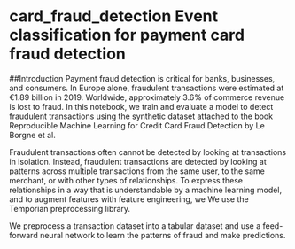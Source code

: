 # card_fraud_detection Event classification for payment card fraud detection
##Introduction
Payment fraud detection is critical for banks, businesses, and consumers. In Europe alone, fraudulent transactions were estimated at €1.89 billion in 2019. Worldwide, approximately 3.6% of commerce revenue is lost to fraud. In this notebook, we train and evaluate a model to detect fraudulent transactions using the synthetic dataset attached to the book Reproducible Machine Learning for Credit Card Fraud Detection by Le Borgne et al.

Fraudulent transactions often cannot be detected by looking at transactions in isolation. Instead, fraudulent transactions are detected by looking at patterns across multiple transactions from the same user, to the same merchant, or with other types of relationships. To express these relationships in a way that is understandable by a machine learning model, and to augment features with feature engineering, we We use the Temporian preprocessing library.

We preprocess a transaction dataset into a tabular dataset and use a feed-forward neural network to learn the patterns of fraud and make predictions.